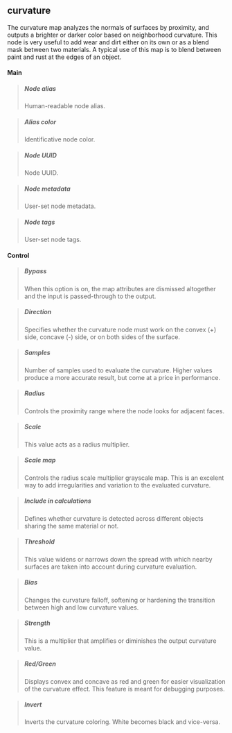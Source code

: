 ## **curvature**

The curvature map analyzes the normals of surfaces by proximity, and outputs a brighter or darker color based on neighborhood curvature. This node is very useful to add wear and dirt either on its own or as a blend mask between two materials. A typical use of this map is to blend between paint and rust at the edges of an object.
#### Main

> ##### Node alias
> Human-readable node alias.

> ##### Alias color
> Identificative node color.

> ##### Node UUID
> Node UUID.

> ##### Node metadata
> User-set node metadata.

> ##### Node tags
> User-set node tags.

#### Control

> ##### Bypass
> When this option is on, the map attributes are dismissed altogether and the input is passed-through to the output.

> ##### Direction
> Specifies whether the curvature node must work on the convex (+) side, concave (-) side, or on both sides of the surface.

> ##### Samples
> Number of samples used to evaluate the curvature. Higher values produce a more accurate result, but come at a price in performance.

> ##### Radius
> Controls the proximity range where the node looks for adjacent faces.

> ##### Scale
> This value acts as a radius multiplier.

> ##### Scale map
> Controls the radius scale multiplier grayscale map. This is an excelent way to add irregularities and variation to the evaluated curvature.

> ##### Include in calculations
> Defines whether curvature is detected across different objects sharing the same material or not.

> ##### Threshold
> This value widens or narrows down the spread with which nearby surfaces are taken into account during curvature evaluation.

> ##### Bias
> Changes the curvature falloff, softening or hardening the transition between high and low curvature values.

> ##### Strength
> This is a multiplier that amplifies or diminishes the output curvature value.

> ##### Red/Green
> Displays convex and concave as red and green for easier visualization of the curvature effect. This feature is meant for debugging purposes.

> ##### Invert
> Inverts the curvature coloring. White becomes black and vice-versa.

